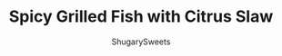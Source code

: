 ---
layout: ../../layouts/MarkdownPostLayout.astro
title: Spicy Grilled Fish with Citrus Slaw
author: ShugarySweets
pubDate: 2018-10-19
description: "Easy spicy grilled fish recipe with a homemade citrus cole slaw! Healthy and delicious."
image_url: https://www.shugarysweets.com/wp-content/uploads/2013/01/grilled-tilapia-facebook.jpg
tags: ["Main Dish","American"]
calories: 83
protein: 1
carbohydrates: 5
fats: 7
fiber: 2
ingredients: ["6 (4 ounce each) tilapia fillets","1 1/2 teaspoons chili powder","1 teaspoon garlic salt","1/2 teaspoon kosher salt","1 Tablespoon ground cumin","1 pinch cayenne pepper","1 lime, juiced","2 Tablespons olive oil","1 cup thinly sliced green cabbage","1/2 cup thinly sliced red cabbage","1/2 red pepper, diced","1/2 small red onion, sliced in thin strips","1/4 cup fresh basil, chopped","2 Tablespoons fresh cilantro, chopped","1 jalapeno, seeded and chopped","1 large orange, peeled and sectioned","1 Tablespoon olive oil","1/4 teaspoon kosher salt","1/8 teaspoon black pepper"]
serves: 6
time: "30 minutes"
prepTime: "20 minutes"
instructions: ["For the Slaw, mix everything in a large bowl. Refrigerate until ready to serve.","For the fish, mix chili powder, garlic salt, salt, cumin and cayenne in a small bowl. Add juice of one lime and mix thoroughly.","Heat grill pan on medium-high heat with olive oil in pan. Brush both sides of fish with seasoning. Grill 5 minutes on each side, or until flakes with a fork.","To serve: lay grilled fish on a plate and top with a heaping serving of citrus slaw. ENJOY.","**you can also warm up flour tortilla and place fish and slaw inside, eat and enjoy!"]
nutrition: ["83 calories","5 grams carbohydrates","0 milligrams cholesterol","7 grams fat","2 grams fiber","1 grams protein","1 grams saturated fat","449 milligrams sodium","2 grams sugar","0 grams trans fat","6 grams unsaturated fat"]
---